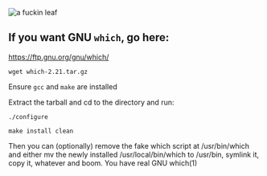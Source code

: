 ![a fuckin leaf](https://raw.githubusercontent.com/Chanon7/real-GNU-which/main/which.jpg)

## If you want GNU `which`, go here:

https://ftp.gnu.org/gnu/which/

```
wget which-2.21.tar.gz
```
Ensure `gcc` and `make` are installed

Extract the tarball and cd to the directory and run:
```
./configure
```
```
make install clean
```

Then you can (optionally) remove the fake which script at /usr/bin/which and either mv the newly installed /usr/local/bin/which to /usr/bin, symlink it, copy it, whatever and boom. You have real GNU which(1)


